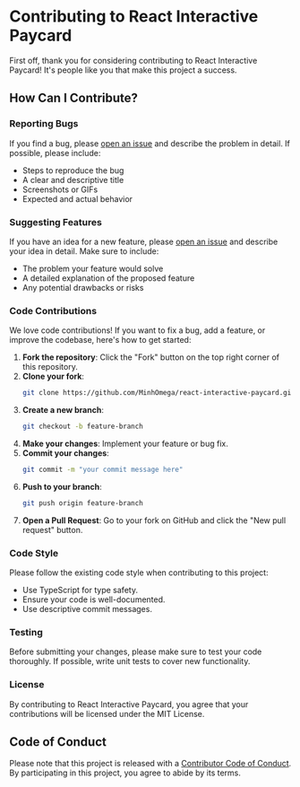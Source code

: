 # Contributing to React Interactive Paycard

First off, thank you for considering contributing to React Interactive Paycard! It's people like you that make this project a success.

## How Can I Contribute?

### Reporting Bugs

If you find a bug, please [open an issue](https://github.com/MinhOmega/react-interactive-paycard/issues) and describe the problem in detail. If possible, please include:

- Steps to reproduce the bug
- A clear and descriptive title
- Screenshots or GIFs
- Expected and actual behavior

### Suggesting Features

If you have an idea for a new feature, please [open an issue](https://github.com/MinhOmega/react-interactive-paycard/issues) and describe your idea in detail. Make sure to include:

- The problem your feature would solve
- A detailed explanation of the proposed feature
- Any potential drawbacks or risks

### Code Contributions

We love code contributions! If you want to fix a bug, add a feature, or improve the codebase, here's how to get started:

1. **Fork the repository**: Click the "Fork" button on the top right corner of this repository.
2. **Clone your fork**: 
    ```bash
    git clone https://github.com/MinhOmega/react-interactive-paycard.git
    ```
3. **Create a new branch**: 
    ```bash
    git checkout -b feature-branch
    ```
4. **Make your changes**: Implement your feature or bug fix.
5. **Commit your changes**: 
    ```bash
    git commit -m "your commit message here"
    ```
6. **Push to your branch**: 
    ```bash
    git push origin feature-branch
    ```
7. **Open a Pull Request**: Go to your fork on GitHub and click the "New pull request" button.

### Code Style

Please follow the existing code style when contributing to this project:

- Use TypeScript for type safety.
- Ensure your code is well-documented.
- Use descriptive commit messages.

### Testing

Before submitting your changes, please make sure to test your code thoroughly. If possible, write unit tests to cover new functionality.

### License

By contributing to React Interactive Paycard, you agree that your contributions will be licensed under the MIT License.

## Code of Conduct

Please note that this project is released with a [Contributor Code of Conduct](CODE_OF_CONDUCT.md). By participating in this project, you agree to abide by its terms.

